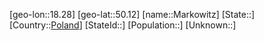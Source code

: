 ﻿---
location: [50.12,18.28]
type: City
tags:
- geo/City


SpocWebEntityId: 32313
isDeleted: false
confidential: public

---
[geo-lon::18.28]
[geo-lat::50.12]
[name::Markowitz]
[State::]
[Country::[Poland](geo/Continent/Europe/Poland.md)]
[StateId::]
[Population::]
[Unknown::]

